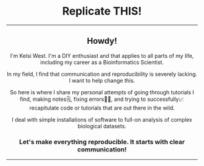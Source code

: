 <header>

<!--
 Replicate THIS!
 Hi! 
 I'm Kelsi West. I'm a DIY enthusiast and that applies to all parts of my life, including my career as a Bioinformatics Scientist. 
 In my field, I find that communication and reproducibility is severely lacking. I want to help change this. 
 So here is my process of going through tutorials I find, making notes, finding errors, and trying to successfully recapitulate code or tutorials that are out there in the wild. 
 I deal with simple installations of software, to full-on analysis of complex datasets. 

 Let's make everything reproducible. It starts with clear communication! 

-->

# Replicate THIS!

 ---
## Howdy! 


 I'm Kelsi West. I'm a DIY enthusiast and that applies to all parts of my life, including my career as a Bioinformatics Scientist. 

 
 In my field, I find that communication and reproducibility is severely lacking. I want to help change this. 

 
 So here is where I share my personal attempts of going through tutorials I find, making notes🗒️, fixing errors🤞🏻, and trying to successfully📈 recapitulate code or tutorials that are out there in the wild. 

 
 I deal with simple installations of software to full-on analysis of complex biological datasets. 

 ### Let's make everything reproducible. It starts with clear communication! 

---


